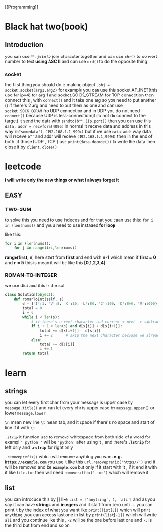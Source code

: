 [[Programming]]

# Black hat two(book)
## **Introduction**

you can use `"".join` to join character together
and can use `chr()` to convert number to text **using ASC II**
and can use `ord()` to do the opposite thing

### socket
the first thing you should do is making object , 
`obj = socket.socket(arg1,arg2)` for example you can use this socket.AF_INET(this use for ipv4) for arg 1 and socket.SOCK_STREAM for TCP connection 
then connect this , with `connect()` and it take one arg so you need to put another () if there's 2 arg and need to put them as one
and can use `socket.SOCK_DGRAM` fro UDP connection and in UDP you do not need `connect()` because UDP is less-connection(it do not do connect to the target) it send the data with `sendto(b"",(ip,port))` then you can use this 
`data, addr = recvform(4096)`  in normal it receve data and address in this way `(b"somedata"),(192.168.0.1,9994)` but if we use `data,addr` way data will receve `b""` and addr will receve `(192.168.0.1,9994)` then in the end of both of those (UDP , TCP ) use `print(data.decode())` to write the data then close it by `client.close()`

# leetcode

**i will write only the new things or what i always forget it**
## EASY

### TWO-SUM
to solve this you need to use indeces and for that you caan use this:
`for i in (len(nums))` 
and youu need to use instaaed **for loop** 

like this:
```python
for i in (len(nums)):
	for j in range(i+1,len(nums))
```

**range(first, n)** here start from **first** and end with **n-1** which mean if **first = 0** and **n = 5** this is mean it will be like this **\[0,1,2,3,4]**
### ROMAN-TO-INTEGER
we use dict and this is the sol
```python
class Solution(object):
    def romanToInt(self, s):
        d = {'I':1, 'V':5, 'X':10, 'L':50, 'C':100, 'D':500, 'M':1000}
        total = 0 
        i = 0
        while i < len(s):
            # if there's a next character and current < next -> subtractive pair
            if i + 1 < len(s) and d[s[i]] < d[s[i+1]]:
                total += d[s[i+1]] - d[s[i]]
                i += 2      # skip the next character because we already used it
            else:
                total += d[s[i]]
                i += 1
        return total
```


# learn 
## strings
you can let every first char from your message is upper case by `message.title()`
and can let every chr is upper case by `message.upper()` or lower `message.lower`

`\n` mean new line
`\t` mean tab, and it space if there's no space and start of line if it with `\n`

`.strip` it function use to remove whitespace from both side of a word for exampl `' python '` will be `'python'` after using it , and there's **`.lstrip`** for left only and **`.rstrip`** for right only 

`.removeprefix()` which will remove anything you want **e.g. `https://example.com`** you use it like this `url.removeprefix('https//')` and it will be removed and be **`example.com`** but only if it start with it , if it end it with it like `file.txt` then will need `removesuffix('.txt')` which will remove it 

## list

you can introduce this by [] like `list = ['anything', 1, 'ali']` and as you say it can have **strings** and **integers** and it start from zero until ...  you can print it by the index of what you want like `print(list[0])` which will print `anything` ,you can access last one in list by `print(list[-1])` which will write `ali` and you continue like this , `-2` will be the one before last one and `-3` is the third but from end and so on 

